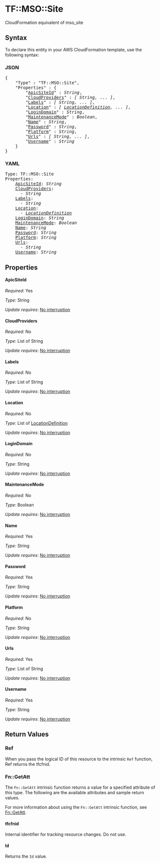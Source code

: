 # TF::MSO::Site

CloudFormation equivalent of mso_site

## Syntax

To declare this entity in your AWS CloudFormation template, use the following syntax:

### JSON

<pre>
{
    "Type" : "TF::MSO::Site",
    "Properties" : {
        "<a href="#apicsiteid" title="ApicSiteId">ApicSiteId</a>" : <i>String</i>,
        "<a href="#cloudproviders" title="CloudProviders">CloudProviders</a>" : <i>[ String, ... ]</i>,
        "<a href="#labels" title="Labels">Labels</a>" : <i>[ String, ... ]</i>,
        "<a href="#location" title="Location">Location</a>" : <i>[ <a href="locationdefinition.md">LocationDefinition</a>, ... ]</i>,
        "<a href="#logindomain" title="LoginDomain">LoginDomain</a>" : <i>String</i>,
        "<a href="#maintenancemode" title="MaintenanceMode">MaintenanceMode</a>" : <i>Boolean</i>,
        "<a href="#name" title="Name">Name</a>" : <i>String</i>,
        "<a href="#password" title="Password">Password</a>" : <i>String</i>,
        "<a href="#platform" title="Platform">Platform</a>" : <i>String</i>,
        "<a href="#urls" title="Urls">Urls</a>" : <i>[ String, ... ]</i>,
        "<a href="#username" title="Username">Username</a>" : <i>String</i>
    }
}
</pre>

### YAML

<pre>
Type: TF::MSO::Site
Properties:
    <a href="#apicsiteid" title="ApicSiteId">ApicSiteId</a>: <i>String</i>
    <a href="#cloudproviders" title="CloudProviders">CloudProviders</a>: <i>
      - String</i>
    <a href="#labels" title="Labels">Labels</a>: <i>
      - String</i>
    <a href="#location" title="Location">Location</a>: <i>
      - <a href="locationdefinition.md">LocationDefinition</a></i>
    <a href="#logindomain" title="LoginDomain">LoginDomain</a>: <i>String</i>
    <a href="#maintenancemode" title="MaintenanceMode">MaintenanceMode</a>: <i>Boolean</i>
    <a href="#name" title="Name">Name</a>: <i>String</i>
    <a href="#password" title="Password">Password</a>: <i>String</i>
    <a href="#platform" title="Platform">Platform</a>: <i>String</i>
    <a href="#urls" title="Urls">Urls</a>: <i>
      - String</i>
    <a href="#username" title="Username">Username</a>: <i>String</i>
</pre>

## Properties

#### ApicSiteId

_Required_: Yes

_Type_: String

_Update requires_: [No interruption](https://docs.aws.amazon.com/AWSCloudFormation/latest/UserGuide/using-cfn-updating-stacks-update-behaviors.html#update-no-interrupt)

#### CloudProviders

_Required_: No

_Type_: List of String

_Update requires_: [No interruption](https://docs.aws.amazon.com/AWSCloudFormation/latest/UserGuide/using-cfn-updating-stacks-update-behaviors.html#update-no-interrupt)

#### Labels

_Required_: No

_Type_: List of String

_Update requires_: [No interruption](https://docs.aws.amazon.com/AWSCloudFormation/latest/UserGuide/using-cfn-updating-stacks-update-behaviors.html#update-no-interrupt)

#### Location

_Required_: No

_Type_: List of <a href="locationdefinition.md">LocationDefinition</a>

_Update requires_: [No interruption](https://docs.aws.amazon.com/AWSCloudFormation/latest/UserGuide/using-cfn-updating-stacks-update-behaviors.html#update-no-interrupt)

#### LoginDomain

_Required_: No

_Type_: String

_Update requires_: [No interruption](https://docs.aws.amazon.com/AWSCloudFormation/latest/UserGuide/using-cfn-updating-stacks-update-behaviors.html#update-no-interrupt)

#### MaintenanceMode

_Required_: No

_Type_: Boolean

_Update requires_: [No interruption](https://docs.aws.amazon.com/AWSCloudFormation/latest/UserGuide/using-cfn-updating-stacks-update-behaviors.html#update-no-interrupt)

#### Name

_Required_: Yes

_Type_: String

_Update requires_: [No interruption](https://docs.aws.amazon.com/AWSCloudFormation/latest/UserGuide/using-cfn-updating-stacks-update-behaviors.html#update-no-interrupt)

#### Password

_Required_: Yes

_Type_: String

_Update requires_: [No interruption](https://docs.aws.amazon.com/AWSCloudFormation/latest/UserGuide/using-cfn-updating-stacks-update-behaviors.html#update-no-interrupt)

#### Platform

_Required_: No

_Type_: String

_Update requires_: [No interruption](https://docs.aws.amazon.com/AWSCloudFormation/latest/UserGuide/using-cfn-updating-stacks-update-behaviors.html#update-no-interrupt)

#### Urls

_Required_: Yes

_Type_: List of String

_Update requires_: [No interruption](https://docs.aws.amazon.com/AWSCloudFormation/latest/UserGuide/using-cfn-updating-stacks-update-behaviors.html#update-no-interrupt)

#### Username

_Required_: Yes

_Type_: String

_Update requires_: [No interruption](https://docs.aws.amazon.com/AWSCloudFormation/latest/UserGuide/using-cfn-updating-stacks-update-behaviors.html#update-no-interrupt)

## Return Values

### Ref

When you pass the logical ID of this resource to the intrinsic `Ref` function, Ref returns the tfcfnid.

### Fn::GetAtt

The `Fn::GetAtt` intrinsic function returns a value for a specified attribute of this type. The following are the available attributes and sample return values.

For more information about using the `Fn::GetAtt` intrinsic function, see [Fn::GetAtt](https://docs.aws.amazon.com/AWSCloudFormation/latest/UserGuide/intrinsic-function-reference-getatt.html).

#### tfcfnid

Internal identifier for tracking resource changes. Do not use.

#### Id

Returns the <code>Id</code> value.

